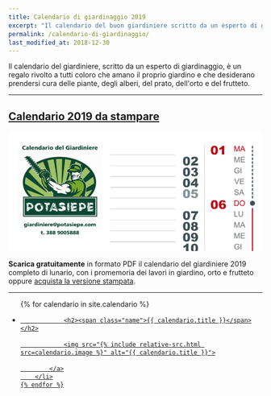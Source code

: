 ```yaml
---
title: Calendario di giardinaggio 2019
excerpt: "Il calendario del buon giardiniere scritto da un esperto di giardinaggio, completo di lunario e dei lavori da svolgere in giardino. Scaricalo gratuitamente in formato PDF"
permalink: /calendario-di-giardinaggio/
last_modified_at: 2018-12-30
---
```

Il calendario del giardiniere, scritto da un esperto di giardinaggio, è un regalo rivolto a tutti coloro che amano il proprio giardino e che desiderano prendersi cura
delle piante, degli alberi, del prato, dell'orto e del frutteto.

___

<h2 id="calendario-2019-da-stampare">
<a href="/download/calendari/2019/calendario-del-giardiniere-2019.pdf"
download="calendario2019.pdf"
title="Calendario del giardiniere 2019">Calendario 2019 da stampare</a>
</h2>

<p>
<a href="/download/calendari/2019/calendario-del-giardiniere-2019.pdf"
download="calendario2019.pdf"
title="Calendario del giardiniere 2019"><img src="/img/posts/calendario-di-giardinaggio.png" alt="Calendario del giardiniere 2019" title="calendario del giardiniere 2019"></a>
</p>

<p>
<strong>Scarica gratuitamente</strong> in formato PDF il calendario del giardiniere 2019 completo di lunario, con i promemoria dei lavori in giardino, orto e frutteto oppure
<a href="/vendita-online-prodotti-per-giardinaggio/" title="acquista il calendario da parete stampato">acquista la versione stampata</a>.
</p>

___


<div class="list-collection">
<ul>
	{% for calendario in site.calendario %}
		<li>
			<a href="{{ site.baseurl }}{{ calendario.url }}">

				<h2><span class="name">{{ calendario.title }}</span></h2>

				<img src="{% include relative-src.html src=calendario.image %}" alt="{{ calendario.title }}">

			</a>
		</li>
	{% endfor %}
</ul>
</div>
